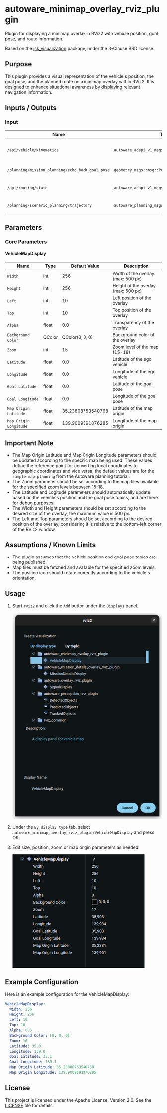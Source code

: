 # autoware_minimap_overlay_rviz_plugin

Plugin for displaying a minimap overlay in RViz2 with vehicle position, goal pose, and route information.

Based on the [jsk_visualization](https://github.com/jsk-ros-pkg/jsk_visualization) package, under the 3-Clause BSD license.

## Purpose

This plugin provides a visual representation of the vehicle's position, the goal pose, and the planned route on a minimap overlay within RViz2. It is designed to enhance situational awareness by displaying relevant navigation information.

## Inputs / Outputs

### Input

| Name                                             | Type                                             | Description                           |
| ------------------------------------------------ | ------------------------------------------------ | ------------------------------------- |
| `/api/vehicle/kinematics`                        | `autoware_adapi_v1_msgs::msg::VehicleKinematics` | The topic is the vehicle's kinematics |
| `/planning/mission_planning/echo_back_goal_pose` | `geometry_msgs::msg::PoseStamped`                | The topic is the goal pose            |
| `/api/routing/state`                             | `autoware_adapi_v1_msgs::msg::RouteState`        | The topic is the routing state        |
| `/planning/scenario_planning/trajectory`         | `autoware_planning_msgs::msg::Trajectory`        | The topic is the planned trajectory   |

## Parameters

### Core Parameters

#### VehicleMapDisplay

| Name                   | Type   | Default Value     | Description                         |
| ---------------------- | ------ | ----------------- | ----------------------------------- |
| `Width`                | int    | 256               | Width of the overlay (max: 500 px)  |
| `Height`               | int    | 256               | Height of the overlay (max: 500 px) |
| `Left`                 | int    | 10                | Left position of the overlay        |
| `Top`                  | int    | 10                | Top position of the overlay         |
| `Alpha`                | float  | 0.0               | Transparency of the overlay         |
| `Background Color`     | QColor | QColor(0, 0, 0)   | Background color of the overlay     |
| `Zoom`                 | int    | 15                | Zoom level of the map (15-18)       |
| `Latitude`             | float  | 0.0               | Latitude of the ego vehicle         |
| `Longitude`            | float  | 0.0               | Longitude of the ego vehicle        |
| `Goal Latitude`        | float  | 0.0               | Latitude of the goal pose           |
| `Goal Longitude`       | float  | 0.0               | Longitude of the goal pose          |
| `Map Origin Latitude`  | float  | 35.23808753540768 | Latitude of the map origin          |
| `Map Origin Longitude` | float  | 139.9009591876285 | Longitude of the map origin         |

## Important Note

- The Map Origin Latitude and Map Origin Longitude parameters should be updated according to the specific map being used. These values define the reference point for converting local coordinates to geographic coordinates and vice versa, the default values are for the `sample-map-planning` from the Autoware planning tutorial.
- The Zoom parameter should be set according to the map tiles available for the specified zoom levels between 15-18.
- The Latitude and Logitude parameters should automatically update based on the vehicle's position and the goal pose topics, and are there for debug purposes.
- The Width and Height parameters should be set according to the desired size of the overlay, the maximum value is 500 px.
- The Left and Top parameters should be set according to the desired position of the overlay, considering it is relative to the bottom-left corner of the RViz2 window.

## Assumptions / Known Limits

- The plugin assumes that the vehicle position and goal pose topics are being published.
- Map tiles must be fetched and available for the specified zoom levels.
- The position icon should rotate correctly according to the vehicle's orientation.

## Usage

1. Start `rviz2` and click the `Add` button under the `Displays` panel.

   ![select_add](./icons/add_map_display.png)

2. Under the `By display type` tab, select `autoware_minimap_overlay_rviz_plugin/VehicleMapDisplay` and press OK.

3. Edit size, position, zoom or map origin parameters as needed.

   ![select_topic_name](./icons/params.png)

## Example Configuration

Here is an example configuration for the VehicleMapDisplay:

```yaml
VehicleMapDisplay:
  Width: 256
  Height: 256
  Left: 10
  Top: 10
  Alpha: 0.5
  Background Color: [0, 0, 0]
  Zoom: 16
  Latitude: 35.0
  Longitude: 139.0
  Goal Latitude: 35.1
  Goal Longitude: 139.1
  Map Origin Latitude: 35.23808753540768
  Map Origin Longitude: 139.9009591876285
```

## License

This project is licensed under the Apache License, Version 2.0. See the [LICENSE](LICENSE) file for details.
